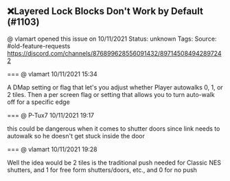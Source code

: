 ## ❌Layered Lock Blocks Don't Work by Default (#1103)
@ vlamart opened this issue on 10/11/2021
Status: unknown
Tags: 
Source: #old-feature-requests https://discord.com/channels/876899628556091432/897145084942897242


=== @ vlamart 10/11/2021 15:34

A DMap setting or flag that let's you adjust whether Player autowalks 0, 1, or 2 tiles. Then a per screen flag or setting that allows you to turn auto-walk off for a specific edge

=== @ P-Tux7 10/11/2021 19:17

this could be dangerous when it comes to shutter doors since link needs to autowalk so he doesn't get stuck inside the door

=== @ vlamart 10/11/2021 19:28

Well the idea would be 2 tiles is the traditional push needed for Classic NES shutters, and 1 for free form shutters/doors, etc., and 0 for no push

